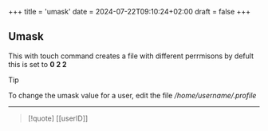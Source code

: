 +++
title = 'umask'
date = 2024-07-22T09:10:24+02:00
draft = false
+++

## Umask
This with touch command creates a  file with different perrmisons by defult this is set to **0 2 2**
>[!tip] 
To change the umask value for a user, edit the file */home/username/.profile*

---
>[!quote] [[userID]]